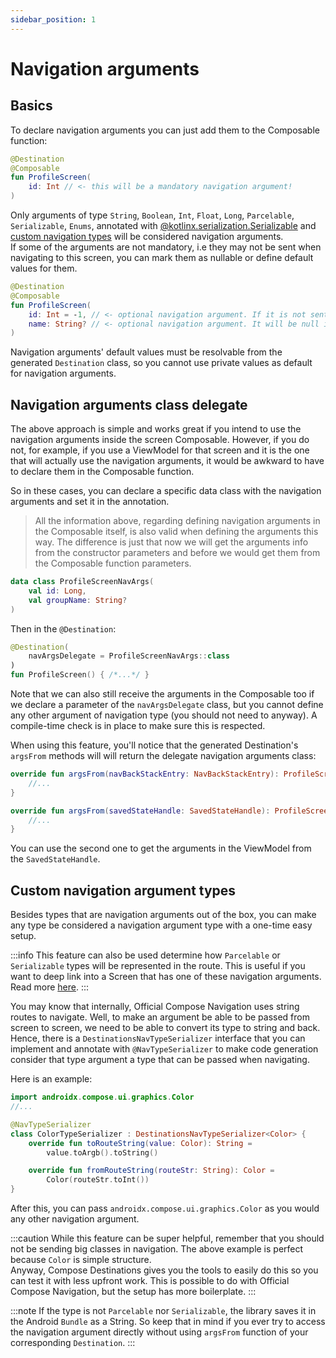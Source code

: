 ```yaml
---
sidebar_position: 1
---
```


# Navigation arguments

## Basics

To declare navigation arguments you can just add them to the Composable function:

```kotlin
@Destination
@Composable
fun ProfileScreen(
    id: Int // <- this will be a mandatory navigation argument!
)
```

Only arguments of type `String`, `Boolean`, `Int`, `Float`, `Long`, `Parcelable`, `Serializable`, `Enums`,  annotated with [@kotlinx.serialization.Serializable](https://github.com/Kotlin/kotlinx.serialization) and [custom navigation types](#custom-navigation-argument-types) will be considered navigation arguments.  
If some of the arguments are not mandatory, i.e they may not be sent when navigating to this screen, you can mark them as nullable or define default values for them.

```kotlin
@Destination
@Composable
fun ProfileScreen(
    id: Int = -1, // <- optional navigation argument. If it is not sent by previous screen, -1 will be received here
    name: String? // <- optional navigation argument. It will be null if not sent by previous screen
)
```

Navigation arguments' default values must be resolvable from the generated `Destination` class, so you cannot use private values as default for navigation arguments. 

## Navigation arguments class delegate

The above approach is simple and works great if you intend to use the navigation arguments inside the screen Composable. However, if you do not, for example, if you use a ViewModel for that screen and it is the one that will actually use the navigation arguments, it would be awkward to have to declare them in the Composable function.

So in these cases, you can declare a specific data class with the navigation arguments and set it in the annotation.

> All the information above, regarding defining navigation arguments in the Composable itself, is also valid when defining the arguments this way. The difference is just that now we will get the arguments info from the constructor parameters and before we would get them from the Composable function parameters.

```kotlin
data class ProfileScreenNavArgs(
    val id: Long,
    val groupName: String?
)
```

Then in the `@Destination`:

```kotlin
@Destination(
    navArgsDelegate = ProfileScreenNavArgs::class
)
fun ProfileScreen() { /*...*/ }
```

Note that we can also still receive the arguments in the Composable too if we declare a parameter of the `navArgsDelegate` class, but you cannot define any other argument of navigation type (you should not need to anyway). A compile-time check is in place to make sure this is respected.

When using this feature, you'll notice that the generated Destination's `argsFrom` methods will will return the delegate navigation arguments class:

```kotlin
override fun argsFrom(navBackStackEntry: NavBackStackEntry): ProfileScreenNavArgs {
    //...
}

override fun argsFrom(savedStateHandle: SavedStateHandle): ProfileScreenNavArgs {
    //...
}
```

You can use the second one to get the arguments in the ViewModel from the `SavedStateHandle`.


## Custom navigation argument types

Besides types that are navigation arguments out of the box, you can make any type be considered a navigation argument type with a one-time easy setup. 

:::info
This feature can also be used determine how `Parcelable` or `Serializable` types will be represented in the route. This is useful if you want to deep link into a Screen that has one of these navigation arguments. Read more [here](../deeplinks#screens-with-mandatory-parcelableserializable-navigation-arguments).
:::

You may know that internally, Official Compose Navigation uses string routes to navigate. Well, to make an argument be able to be passed from screen to screen, we need to be able to convert its type to string and back. Hence, there is a `DestinationsNavTypeSerializer` interface that you can implement and annotate with `@NavTypeSerializer` to make code generation consider that type argument a type that can be passed when navigating.

Here is an example:

```kotlin
import androidx.compose.ui.graphics.Color
//...

@NavTypeSerializer
class ColorTypeSerializer : DestinationsNavTypeSerializer<Color> {
    override fun toRouteString(value: Color): String =
        value.toArgb().toString()

    override fun fromRouteString(routeStr: String): Color =
        Color(routeStr.toInt())
}
```

After this, you can pass `androidx.compose.ui.graphics.Color` as you would any other navigation argument.

:::caution
While this feature can be super helpful, remember that you should not be sending big classes in navigation.
The above example is perfect because `Color` is simple structure.  
Anyway, Compose Destinations gives you the tools to easily do this so you can test it with less upfront work. This is possible to do with Official Compose Navigation, but the setup has more boilerplate.
:::

:::note
If the type is not `Parcelable` nor `Serializable`, the library saves it in the Android `Bundle` as a String. So keep that in mind if you ever try to access the navigation argument directly without using `argsFrom` function of your corresponding `Destination`.
:::